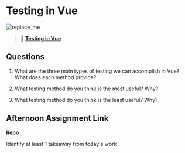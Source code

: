 # Testing in Vue

![replace_me](https://codeworks.blob.core.windows.net/public/assets/img/illustrations/placeholder.svg)

> **📖 [Testing in Vue](https://codeworksacademy.com/fs-student-guide/resources/wk8-9/04-Vue-Testing)**

## Questions

1. What are the three main types of testing we can accomplish in Vue? What does each method provide?

2. What testing method do you think is the most useful? Why?

3. What testing method do you think is the least useful? Why?

## Afternoon Assignment Link

**[Repo](https://github.com/josuehdz0/<ASSIGNMENT_REPO>)**

Identify at least 1 takeaway from today's work
